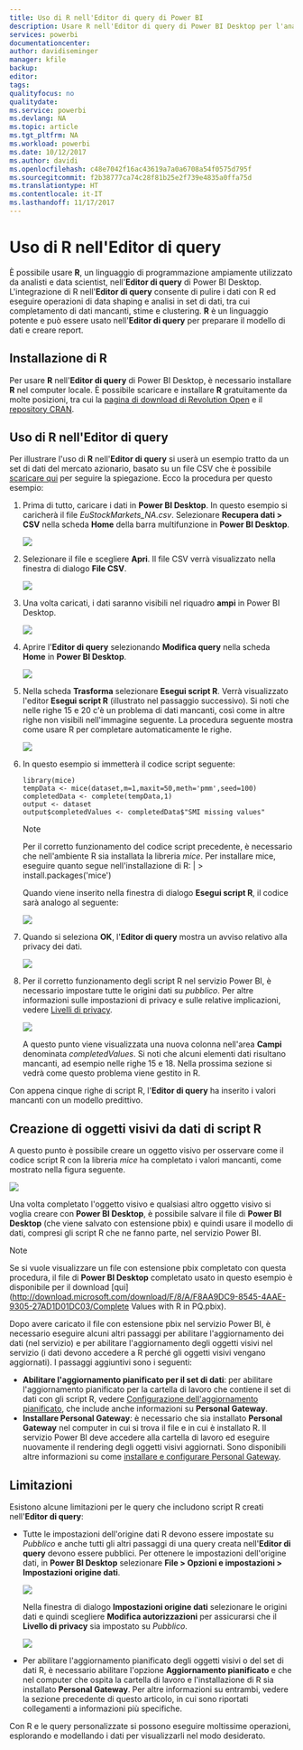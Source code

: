 ```yaml
---
title: Uso di R nell'Editor di query di Power BI
description: Usare R nell'Editor di query di Power BI Desktop per l'analisi avanzata
services: powerbi
documentationcenter: 
author: davidiseminger
manager: kfile
backup: 
editor: 
tags: 
qualityfocus: no
qualitydate: 
ms.service: powerbi
ms.devlang: NA
ms.topic: article
ms.tgt_pltfrm: NA
ms.workload: powerbi
ms.date: 10/12/2017
ms.author: davidi
ms.openlocfilehash: c48e7042f16ac43619a7a0a6708a54f0575d795f
ms.sourcegitcommit: f2b38777ca74c28f81b25e2f739e4835a0ffa75d
ms.translationtype: HT
ms.contentlocale: it-IT
ms.lasthandoff: 11/17/2017
---
```

# <a name="using-r-in-query-editor"></a>Uso di R nell'Editor di query
È possibile usare **R**, un linguaggio di programmazione ampiamente utilizzato da analisti e data scientist, nell'**Editor di query** di Power BI Desktop. L'integrazione di R nell'**Editor di query** consente di pulire i dati con R ed eseguire operazioni di data shaping e analisi in set di dati, tra cui completamento di dati mancanti, stime e clustering. **R** è un linguaggio potente e può essere usato nell'**Editor di query** per preparare il modello di dati e creare report.

## <a name="installing-r"></a>Installazione di R
Per usare **R** nell'**Editor di query** di Power BI Desktop, è necessario installare **R** nel computer locale. È possibile scaricare e installare **R** gratuitamente da molte posizioni, tra cui la [pagina di download di Revolution Open](https://mran.revolutionanalytics.com/download/) e il [repository CRAN](https://cran.r-project.org/bin/windows/base/).

## <a name="using-r-in-query-editor"></a>Uso di R nell'Editor di query
Per illustrare l'uso di **R** nell'**Editor di query** si userà un esempio tratto da un set di dati del mercato azionario, basato su un file CSV che è possibile [scaricare qui](http://download.microsoft.com/download/F/8/A/F8AA9DC9-8545-4AAE-9305-27AD1D01DC03/EuStockMarkets_NA.csv) per seguire la spiegazione. Ecco la procedura per questo esempio:

1. Prima di tutto, caricare i dati in **Power BI Desktop**. In questo esempio si caricherà il file *EuStockMarkets_NA.csv*. Selezionare **Recupera dati > CSV** nella scheda **Home** della barra multifunzione in **Power BI Desktop**.
   
   ![](media/desktop-r-in-query-editor/r-in-query-editor_1.png)
2. Selezionare il file e scegliere **Apri**. Il file CSV verrà visualizzato nella finestra di dialogo **File CSV**.
   
   ![](media/desktop-r-in-query-editor/r-in-query-editor_2.png)
3. Una volta caricati, i dati saranno visibili nel riquadro **ampi** in Power BI Desktop.
   
   ![](media/desktop-r-in-query-editor/r-in-query-editor_3.png)
4. Aprire l'**Editor di query** selezionando **Modifica query** nella scheda **Home** in **Power BI Desktop**.
   
   ![](media/desktop-r-in-query-editor/r-in-query-editor_4.png)
5. Nella scheda **Trasforma** selezionare **Esegui script R**. Verrà visualizzato l'editor **Esegui script R** (illustrato nel passaggio successivo). Si noti che nelle righe 15 e 20 c'è un problema di dati mancanti, così come in altre righe non visibili nell'immagine seguente. La procedura seguente mostra come usare R per completare automaticamente le righe.
   
   ![](media/desktop-r-in-query-editor/r-in-query-editor_5d.png)
6. In questo esempio si immetterà il codice script seguente:
   
       library(mice)
       tempData <- mice(dataset,m=1,maxit=50,meth='pmm',seed=100)
       completedData <- complete(tempData,1)
       output <- dataset
       output$completedValues <- completedData$"SMI missing values"
   
   > [!NOTE]
   > Per il corretto funzionamento del codice script precedente, è necessario che nell'ambiente R sia installata la libreria *mice*. Per installare mice, eseguire quanto segue nell'installazione di R: |      > install.packages('mice')
   > 
   > 
   
   Quando viene inserito nella finestra di dialogo **Esegui script R**, il codice sarà analogo al seguente:
   
   ![](media/desktop-r-in-query-editor/r-in-query-editor_5b.png)
7. Quando si seleziona **OK**, l'**Editor di query** mostra un avviso relativo alla privacy dei dati.
   
   ![](media/desktop-r-in-query-editor/r-in-query-editor_6.png)
8. Per il corretto funzionamento degli script R nel servizio Power BI, è necessario impostare tutte le origini dati su *pubblico*. Per altre informazioni sulle impostazioni di privacy e sulle relative implicazioni, vedere [Livelli di privacy](desktop-privacy-levels.md).
   
   ![](media/desktop-r-in-query-editor/r-in-query-editor_7.png)
   
   A questo punto viene visualizzata una nuova colonna nell'area **Campi** denominata *completedValues*. Si noti che alcuni elementi dati risultano mancanti, ad esempio nelle righe 15 e 18. Nella prossima sezione si vedrà come questo problema viene gestito in R.
   

Con appena cinque righe di script R, l'**Editor di query** ha inserito i valori mancanti con un modello predittivo.

## <a name="creating-visuals-from-r-script-data"></a>Creazione di oggetti visivi da dati di script R
A questo punto è possibile creare un oggetto visivo per osservare come il codice script R con la libreria *mice* ha completato i valori mancanti, come mostrato nella figura seguente.

![](media/desktop-r-in-query-editor/r-in-query-editor_8a.png)

Una volta completato l'oggetto visivo e qualsiasi altro oggetto visivo si voglia creare con **Power BI Desktop**, è possibile salvare il file di **Power BI Desktop** (che viene salvato con estensione pbix) e quindi usare il modello di dati, compresi gli script R che ne fanno parte, nel servizio Power BI.

> [!NOTE]
> Se si vuole visualizzare un file con estensione pbix completato con questa procedura, il file di **Power BI Desktop** completato usato in questo esempio è disponibile per il download [qui](http://download.microsoft.com/download/F/8/A/F8AA9DC9-8545-4AAE-9305-27AD1D01DC03/Complete Values with R in PQ.pbix).
> 
> 

Dopo avere caricato il file con estensione pbix nel servizio Power BI, è necessario eseguire alcuni altri passaggi per abilitare l'aggiornamento dei dati (nel servizio) e per abilitare l'aggiornamento degli oggetti visivi nel servizio (i dati devono accedere a R perché gli oggetti visivi vengano aggiornati). I passaggi aggiuntivi sono i seguenti:

* **Abilitare l'aggiornamento pianificato per il set di dati**: per abilitare l'aggiornamento pianificato per la cartella di lavoro che contiene il set di dati con gli script R, vedere [Configurazione dell'aggiornamento pianificato](refresh-scheduled-refresh.md), che include anche informazioni su **Personal Gateway**.
* **Installare Personal Gateway**: è necessario che sia installato **Personal Gateway** nel computer in cui si trova il file e in cui è installato R. Il servizio Power BI deve accedere alla cartella di lavoro ed eseguire nuovamente il rendering degli oggetti visivi aggiornati. Sono disponibili altre informazioni su come [installare e configurare Personal Gateway](personal-gateway.md).

## <a name="limitations"></a>Limitazioni
Esistono alcune limitazioni per le query che includono script R creati nell'**Editor di query**:

* Tutte le impostazioni dell'origine dati R devono essere impostate su *Pubblico* e anche tutti gli altri passaggi di una query creata nell'**Editor di query** devono essere pubblici. Per ottenere le impostazioni dell'origine dati, in **Power BI Desktop** selezionare **File > Opzioni e impostazioni > Impostazioni origine dati**.
  
  ![](media/desktop-r-in-query-editor/r-in-query-editor_9.png)
  
  Nella finestra di dialogo **Impostazioni origine dati** selezionare le origini dati e quindi scegliere **Modifica autorizzazioni** per assicurarsi che il **Livello di privacy** sia impostato su *Pubblico*.
  
  ![](media/desktop-r-in-query-editor/r-in-query-editor_10.png)    
* Per abilitare l'aggiornamento pianificato degli oggetti visivi o del set di dati R, è necessario abilitare l'opzione **Aggiornamento pianificato** e che nel computer che ospita la cartella di lavoro e l'installazione di R sia installato **Personal Gateway**. Per altre informazioni su entrambi, vedere la sezione precedente di questo articolo, in cui sono riportati collegamenti a informazioni più specifiche.

Con R e le query personalizzate si possono eseguire moltissime operazioni, esplorando e modellando i dati per visualizzarli nel modo desiderato.

